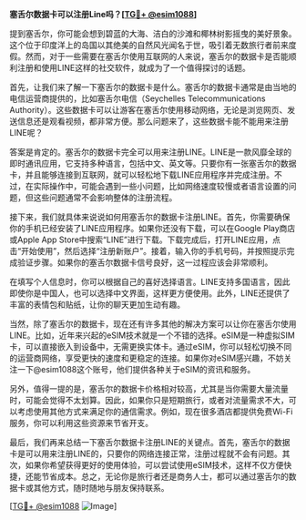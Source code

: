 **塞舌尔数据卡可以注册Line吗？[[TG💪+ @esim1088](https://t.me/s/esim1088)]**

提到塞舌尔，你可能会想到碧蓝的大海、洁白的沙滩和椰林树影摇曳的美好景象。这个位于印度洋上的岛国以其绝美的自然风光闻名于世，吸引着无数旅行者前来度假。然而，对于一些需要在塞舌尔使用互联网的人来说，塞舌尔的数据卡是否能顺利注册和使用LINE这样的社交软件，就成为了一个值得探讨的话题。

首先，让我们来了解一下塞舌尔的数据卡是什么。塞舌尔的数据卡通常是由当地的电信运营商提供的，比如塞舌尔电信（Seychelles Telecommunications Authority）。这些数据卡可以让游客在塞舌尔使用移动网络，无论是浏览网页、发送信息还是观看视频，都非常方便。那么问题来了，这些数据卡能不能用来注册LINE呢？

答案是肯定的。塞舌尔的数据卡完全可以用来注册LINE。LINE是一款风靡全球的即时通讯应用，它支持多种语言，包括中文、英文等。只要你有一张塞舌尔的数据卡，并且能够连接到互联网，就可以轻松地下载LINE应用程序并完成注册。不过，在实际操作中，可能会遇到一些小问题，比如网络速度较慢或者语言设置的问题，但这些问题通常不会影响整体的注册流程。

接下来，我们就具体来说说如何用塞舌尔的数据卡注册LINE。首先，你需要确保你的手机已经安装了LINE应用程序。如果你还没有下载，可以在Google Play商店或Apple App Store中搜索“LINE”进行下载。下载完成后，打开LINE应用，点击“开始使用”，然后选择“注册新账户”。接着，输入你的手机号码，并按照提示完成验证步骤。如果你的塞舌尔数据卡信号良好，这一过程应该会非常顺利。

在填写个人信息时，你可以根据自己的喜好选择语言。LINE支持多国语言，因此即使你是中国人，也可以选择中文界面，这样更方便使用。此外，LINE还提供了丰富的表情包和贴纸，让你的聊天更加生动有趣。

当然，除了塞舌尔的数据卡，现在还有许多其他的解决方案可以让你在塞舌尔使用LINE。比如，近年来兴起的eSIM技术就是一个不错的选择。eSIM是一种虚拟SIM卡，可以直接嵌入到设备中，无需更换实体卡。通过eSIM，你可以轻松切换不同的运营商网络，享受更快的速度和更稳定的连接。如果你对eSIM感兴趣，不妨关注一下@esim1088这个账号，他们提供各种关于eSIM的资讯和服务。

另外，值得一提的是，塞舌尔的数据卡价格相对较高，尤其是当你需要大量流量时，可能会觉得不太划算。因此，如果你只是短期旅行，或者对流量需求不大，可以考虑使用其他方式来满足你的通信需求。例如，现在很多酒店都提供免费Wi-Fi服务，你可以利用这些资源来节省开支。

最后，我们再来总结一下塞舌尔数据卡注册LINE的关键点。首先，塞舌尔的数据卡是可以用来注册LINE的，只要你的网络连接正常，注册过程就不会有问题。其次，如果你希望获得更好的使用体验，可以尝试使用eSIM技术，这样不仅方便快捷，还能节省成本。总之，无论你是旅行者还是商务人士，都可以通过塞舌尔的数据卡或其他方式，随时随地与朋友保持联系。

[[TG💪+ @esim1088](https://t.me/s/esim1088) ![Image](https://i.postimg.cc/4NQfJmqS/Snipaste-2025-05-13-00-14-12.png)]